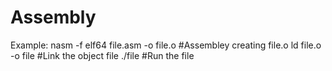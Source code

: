 # Assembly
Example:
	nasm -f elf64 file.asm -o file.o	#Assembley creating file.o
	ld file.o -o file			#Link the object file
	./file					#Run the file
